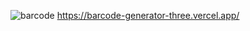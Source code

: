 ![barcode](https://github.com/brtoz/barcode_generator/assets/124490379/65a1cfd4-cda5-4a7a-9a5e-4d4ea7a08357)
https://barcode-generator-three.vercel.app/
